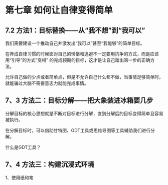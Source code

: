 # 第七章 如何让自律变得简单

## 7.2 方法1：目标替换——从“我不想”到“我可以”

我们需要建设一个推动自己并激发出“我可以”甚至“我能够”的简单目标。

在养成自律习惯的时候面对自己的懒惰和逃避不一定要用抗争的方式，而是应该用“引导”的方式“变相” 的完成预期的目标，这才是让自己踏出第一步的正确方法。



允许自己做的少点或者简单点，但是不允许自己什么都不做，当事情足够简单时，就能骗过大脑不需要意志力就能完成事情。



## 7、3 方法二：目标分解——把大象装进冰箱要几步

分解目标的核心思想就是不断对目标进行分解，直到分解后的目标变得简单且容易被执行。

在分解目标时，可以借助甘特图、GDT工具或思维导图等工具辅助我们进行分解。

什么是GDT工具？



## 7、4 方法三：构建沉浸式环境

1、使用纸和笔



